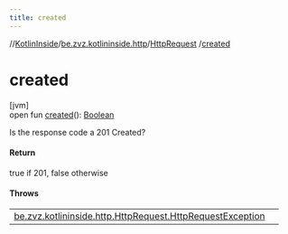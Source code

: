 ```yaml
---
title: created
---
```

//[KotlinInside](../../../index.html)/[be.zvz.kotlininside.http](../index.html)/[HttpRequest](index.html)
/[created](created.html)

# created

[jvm]\
open fun [created](created.html)(): [Boolean](https://kotlinlang.org/api/latest/jvm/stdlib/kotlin/-boolean/index.html)

Is the response code a 201 Created?

#### Return

true if 201, false otherwise

#### Throws

| | |
|---|---|
| [be.zvz.kotlininside.http.HttpRequest.HttpRequestException](-http-request-exception/index.html) |  |



